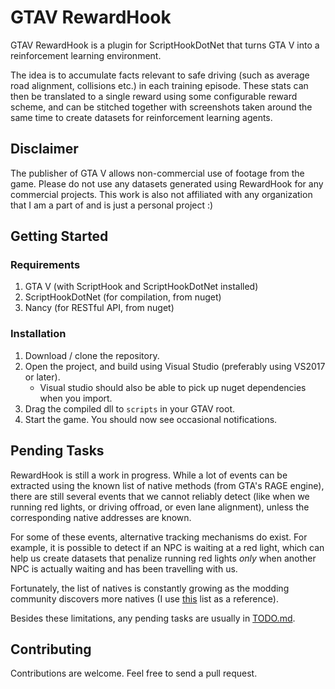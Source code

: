 
# GTAV RewardHook
GTAV RewardHook is a plugin for ScriptHookDotNet that turns GTA V into a reinforcement learning environment.

The idea is to accumulate facts relevant to safe driving (such as average road alignment, collisions etc.) in each training episode. These stats can then be translated to a single reward using some configurable reward scheme, and can be stitched together with screenshots taken around the same time to create datasets for reinforcement learning agents.

## Disclaimer
The publisher of GTA V allows non-commercial use of footage from the game. Please do not use any datasets generated using RewardHook for any commercial projects. This work is also not affiliated with any organization that I am a part of and is just a personal project :)

## Getting Started

### Requirements
1. GTA V (with ScriptHook and ScriptHookDotNet installed)
2. ScriptHookDotNet (for compilation, from nuget)
3. Nancy (for RESTful API, from nuget)

### Installation
1. Download / clone the repository.
2. Open the project, and build using Visual Studio (preferably using VS2017 or later).
    - Visual studio should also be able to pick up nuget dependencies when you import.
3. Drag the compiled dll to `scripts` in your GTAV root.
4. Start the game. You should now see occasional notifications.

## Pending Tasks
RewardHook is still a work in progress. While a lot of events can be extracted using the known list of native methods (from GTA's RAGE engine), there are still several events that we cannot reliably detect (like when we running red lights, or driving offroad, or even lane alignment), unless the corresponding native addresses are known.

For some of these events, alternative tracking mechanisms do exist. For example, it is possible to detect if an NPC is waiting at a red light, which can help us create datasets that penalize running red lights _only_ when another NPC is actually waiting and has been travelling with us.

Fortunately, the list of natives is constantly growing as the modding community discovers more natives (I use [this](www.dev-c.com/nativedb) list as a reference).

Besides these limitations, any pending tasks are usually in [TODO.md](todo.md).

## Contributing
Contributions are welcome. Feel free to send a pull request.